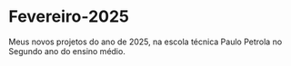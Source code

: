 # Fevereiro-2025
Meus novos projetos do ano de 2025, na escola técnica Paulo Petrola no Segundo ano do ensino médio.

